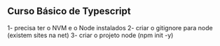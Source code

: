 ## Curso Básico de Typescript

1- precisa ter o NVM e o Node instalados
2- criar o gitignore para node (existem sites na net)
3- criar o projeto node (npm init -y)
